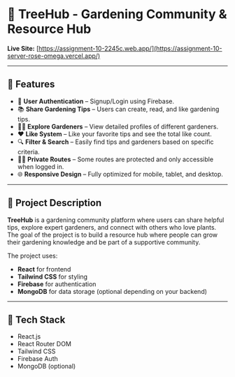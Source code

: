 # 🌱 TreeHub - Gardening Community & Resource Hub

**Live Site:** [https://assignment-10-2245c.web.app/](https://assignment-10-server-rose-omega.vercel.app/)

---

## 🚀 Features

- 🔐 **User Authentication** – Signup/Login using Firebase.
- 📚 **Share Gardening Tips** – Users can create, read, and like gardening tips.
- 🧑‍🌾 **Explore Gardeners** – View detailed profiles of different gardeners.
- ❤️ **Like System** – Like your favorite tips and see the total like count.
- 🔍 **Filter & Search** – Easily find tips and gardeners based on specific criteria.
- 🕵️‍♂️ **Private Routes** – Some routes are protected and only accessible when logged in.
- 🌐 **Responsive Design** – Fully optimized for mobile, tablet, and desktop.

---

## 📝 Project Description

**TreeHub** is a gardening community platform where users can share helpful tips, explore expert gardeners, and connect with others who love plants. The goal of the project is to build a resource hub where people can grow their gardening knowledge and be part of a supportive community.

The project uses:
- **React** for frontend
- **Tailwind CSS** for styling
- **Firebase** for authentication
- **MongoDB** for data storage (optional depending on your backend)

---

## 📁 Tech Stack

- React.js
- React Router DOM
- Tailwind CSS
- Firebase Auth
- MongoDB (optional)
